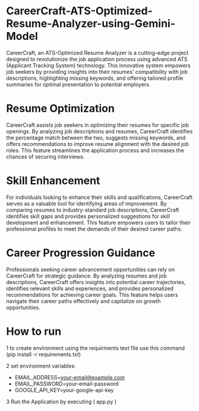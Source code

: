 # CareerCraft-ATS-Optimized-Resume-Analyzer-using-Gemini-Model
CareerCraft, an ATS-Optimized Resume Analyzer is a cutting-edge project designed to revolutionize the job application process using advanced ATS (Applicant Tracking System) technology. This innovative system empowers job seekers by providing insights into their resumes' compatibility with job descriptions, highlighting missing keywords, and offering tailored profile summaries for optimal presentation to potential employers.


# Resume Optimization

CareerCraft assists job seekers in optimizing their resumes for specific job openings. By analyzing job descriptions and resumes, CareerCraft identifies the percentage match between the two, suggests missing keywords, and offers recommendations to improve resume alignment with the desired job roles. This feature streamlines the application process and increases the chances of securing interviews.


# Skill Enhancement

For individuals looking to enhance their skills and qualifications, CareerCraft serves as a valuable tool for identifying areas of improvement. By comparing resumes to industry-standard job descriptions, CareerCraft identifies skill gaps and provides personalized suggestions for skill development and enhancement. This feature empowers users to tailor their professional profiles to meet the demands of their desired career paths.


# Career Progression Guidance

Professionals seeking career advancement opportunities can rely on CareerCraft for strategic guidance. By analyzing resumes and job descriptions, CareerCraft offers insights into potential career trajectories, identifies relevant skills and experiences, and provides personalized recommendations for achieving career goals. This feature helps users navigate their career paths effectively and capitalize on growth opportunities.

# How to run

1 to create environment using the requirments text file use this command (pip install -r requirements.txt)

2 set environment variables: 
* EMAIL_ADDRESS=your-email@example.com 
* EMAIL_PASSWORD=your-email-password 
* GOOGLE_API_KEY=your-google-api-key

3 Run the Application by executing ( app.py )

